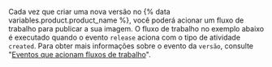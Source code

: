 Cada vez que criar uma nova versão no {% data variables.product.product_name %}, você poderá acionar um fluxo de trabalho para publicar a sua imagem. O fluxo de trabalho no exemplo abaixo é executado quando o evento `release` aciona com o tipo de atividade `created`. Para obter mais informações sobre o evento da `versão`, consulte "[Eventos que acionam fluxos de trabalho](/actions/reference/events-that-trigger-workflows#release)".
